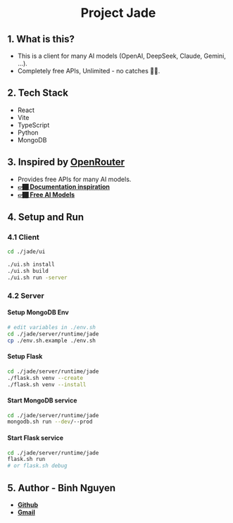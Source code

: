 <h1 align="center"> Project Jade </h1>

## 1. What is this?
- This is a client for many AI models (OpenAI, DeepSeek, Claude, Gemini, ...).
- Completely free APIs, Unlimited - no catches ✌🏾.

## 2. Tech Stack
- React
- Vite
- TypeScript
- Python
- MongoDB

## 3. Inspired by [OpenRouter](https://openrouter.ai/)
- Provides free APIs for many AI models.
- **[👉🏾 Documentation inspiration](https://openrouter.ai/docs/)**
- **[👉🏾 Free AI Models](https://openrouter.ai/models)**

## 4. Setup and Run
### 4.1 Client
```bash
cd ./jade/ui

./ui.sh install
./ui.sh build
./ui.sh run -server
```

### 4.2 Server
#### Setup MongoDB Env
```bash
# edit variables in ./env.sh
cd ./jade/server/runtime/jade
cp ./env.sh.example ./env.sh
```
#### Setup Flask
```bash
cd ./jade/server/runtime/jade
./flask.sh venv --create
./flask.sh venv --install
```
#### Start MongoDB service
```bash
cd ./jade/server/runtime/jade
mongodb.sh run --dev/--prod
```
#### Start Flask service
```bash
cd ./jade/server/runtime/jade
flask.sh run
# or flask.sh debug
```

## 5. Author - Binh Nguyen
- **[Github](https://github.com/binhnguyen00)**
- **[Gmail](mailto:jackjack2000.kahp@gmail.com)**
